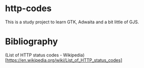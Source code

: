 # http-codes

This is a study project to learn GTK, Adwaita and a bit little of GJS. 

# Bibliography

(List of HTTP status codes - Wikipedia)[https://en.wikipedia.org/wiki/List_of_HTTP_status_codes]

